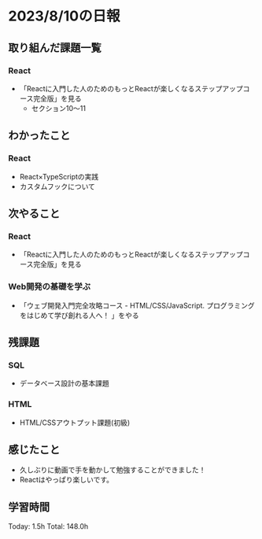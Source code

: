 # 2023/8/10の日報
## 取り組んだ課題一覧
### React
* 「Reactに入門した人のためのもっとReactが楽しくなるステップアップコース完全版」を見る
    * セクション10～11
## わかったこと
### React
* React×TypeScriptの実践
* カスタムフックについて
## 次やること
### React
* 「Reactに入門した人のためのもっとReactが楽しくなるステップアップコース完全版」を見る
### Web開発の基礎を学ぶ
* 「ウェブ開発入門完全攻略コース - HTML/CSS/JavaScript. プログラミングをはじめて学び創れる人へ！ 」をやる
## 残課題
### SQL
* データベース設計の基本課題
### HTML
* HTML/CSSアウトプット課題(初級)
## 感じたこと
* 久しぶりに動画で手を動かして勉強することができました！
* Reactはやっぱり楽しいです。
## 学習時間
Today: 1.5h
Total: 148.0h
